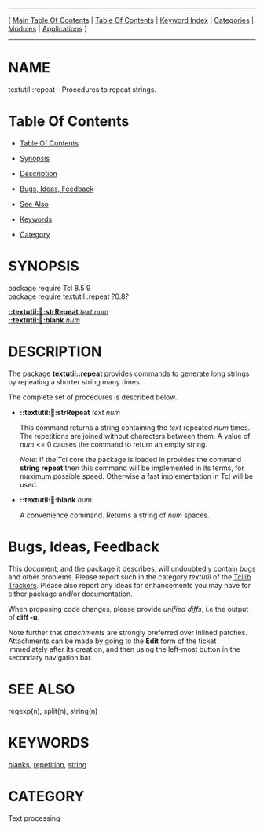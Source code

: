 
[//000000001]: # (textutil::repeat \- Text and string utilities, macro processing)
[//000000002]: # (Generated from file 'repeat\.man' by tcllib/doctools with format 'markdown')
[//000000003]: # (textutil::repeat\(n\) 0\.8 tcllib "Text and string utilities, macro processing")

<hr> [ <a href="../../../../toc.md">Main Table Of Contents</a> &#124; <a
href="../../../toc.md">Table Of Contents</a> &#124; <a
href="../../../../index.md">Keyword Index</a> &#124; <a
href="../../../../toc0.md">Categories</a> &#124; <a
href="../../../../toc1.md">Modules</a> &#124; <a
href="../../../../toc2.md">Applications</a> ] <hr>

# NAME

textutil::repeat \- Procedures to repeat strings\.

# <a name='toc'></a>Table Of Contents

  - [Table Of Contents](#toc)

  - [Synopsis](#synopsis)

  - [Description](#section1)

  - [Bugs, Ideas, Feedback](#section2)

  - [See Also](#seealso)

  - [Keywords](#keywords)

  - [Category](#category)

# <a name='synopsis'></a>SYNOPSIS

package require Tcl 8\.5 9  
package require textutil::repeat ?0\.8?  

[__::textutil::repeat::strRepeat__ *text* *num*](#1)  
[__::textutil::repeat::blank__ *num*](#2)  

# <a name='description'></a>DESCRIPTION

The package __textutil::repeat__ provides commands to generate long strings
by repeating a shorter string many times\.

The complete set of procedures is described below\.

  - <a name='1'></a>__::textutil::repeat::strRepeat__ *text* *num*

    This command returns a string containing the *text* repeated *num*
    times\. The repetitions are joined without characters between them\. A value
    of *num* <= 0 causes the command to return an empty string\.

    *Note*: If the Tcl core the package is loaded in provides the command
    __string repeat__ then this command will be implemented in its terms,
    for maximum possible speed\. Otherwise a fast implementation in Tcl will be
    used\.

  - <a name='2'></a>__::textutil::repeat::blank__ *num*

    A convenience command\. Returns a string of *num* spaces\.

# <a name='section2'></a>Bugs, Ideas, Feedback

This document, and the package it describes, will undoubtedly contain bugs and
other problems\. Please report such in the category *textutil* of the [Tcllib
Trackers](http://core\.tcl\.tk/tcllib/reportlist)\. Please also report any ideas
for enhancements you may have for either package and/or documentation\.

When proposing code changes, please provide *unified diffs*, i\.e the output of
__diff \-u__\.

Note further that *attachments* are strongly preferred over inlined patches\.
Attachments can be made by going to the __Edit__ form of the ticket
immediately after its creation, and then using the left\-most button in the
secondary navigation bar\.

# <a name='seealso'></a>SEE ALSO

regexp\(n\), split\(n\), string\(n\)

# <a name='keywords'></a>KEYWORDS

[blanks](\.\./\.\./\.\./\.\./index\.md\#blanks),
[repetition](\.\./\.\./\.\./\.\./index\.md\#repetition),
[string](\.\./\.\./\.\./\.\./index\.md\#string)

# <a name='category'></a>CATEGORY

Text processing
